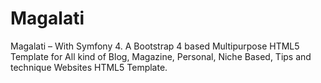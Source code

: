 # Magalati
Magalati – With Symfony 4. A Bootstrap 4 based Multipurpose HTML5 Template for All kind of Blog, Magazine, Personal, Niche Based, Tips and technique Websites HTML5 Template.
